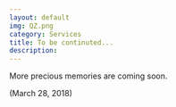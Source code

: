 ```yaml
---
layout: default
img: QZ.png
category: Services
title: To be continuted...
description:
---
```

More precious memories are coming soon.

(March 28, 2018)
